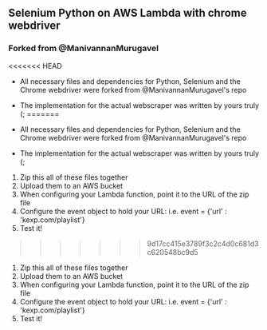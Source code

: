 ## Selenium Python on AWS Lambda with chrome webdriver
### Forked from @ManivannanMurugavel
<<<<<<< HEAD

- All necessary files and dependencies for Python, Selenium and the Chrome webdriver were forked from @ManivannanMurugavel's repo 
- The implementation for the actual webscraper was written by yours truly (; 
=======

- All necessary files and dependencies for Python, Selenium and the Chrome webdriver were forked from @ManivannanMurugavel's repo 
- The implementation for the actual webscraper was written by yours truly (; 

1. Zip this all of these files together
2. Upload them to an AWS bucket 
3. When configuring your Lambda function, point it to the URL of the zip file
4. Configure the event object to hold your URL:  i.e.  event = {'url' : 'kexp.com/playlist'}
5. Test it!




>>>>>>> 9d17cc415e3789f3c2c4d0c681d3c620548bc9d5

1. Zip this all of these files together
2. Upload them to an AWS bucket 
3. When configuring your Lambda function, point it to the URL of the zip file
4. Configure the event object to hold your URL:  i.e.  event = {'url' : 'kexp.com/playlist'}
5. Test it!